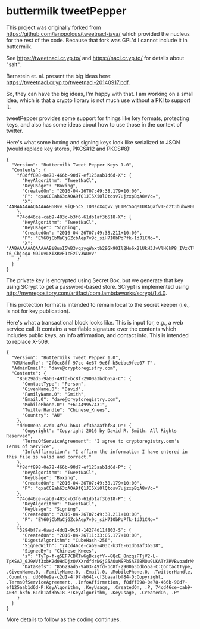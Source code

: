 # buttermilk tweetPepper

This project was originally forked from https://github.com/ianopolous/tweetnacl-java/ which provided
the nucleus for the rest of the code. Because that fork was GPL'd I cannot include it in buttermilk.

See https://tweetnacl.cr.yp.to/ and https://nacl.cr.yp.to/ for details about "salt".

Bernstein et. al. present the big ideas here: https://tweetnacl.cr.yp.to/tweetnacl-20140917.pdf.

So, they can have the big ideas, I'm happy with that. I am working on a small idea, which is that a 
crypto library is not much use without a PKI to support it. 

tweetPepper provides some support for things like key formats, protecting keys, and also has some ideas
about how to use those in the context of twitter. 

Here's what some boxing and signing keys look like serialized to JSON (would replace key stores, PKCS#12 and PKCS#8):

	{
	  "Version": "Buttermilk Tweet Pepper Keys 1.0",
	  "Contents": {
	    "f8dff898-0e78-466b-90d7-ef125aab1d6d-X": {
	      "KeyAlgorithm": "TweetNaCl",
	      "KeyUsage": "Boxing",
	      "CreatedOn": "2016-04-26T07:49:38.179+10:00",
	      "P": "qxaCCEah63oAOA9fQ1JI5Xi0lQtosv7ujzxpBqA8vVc=",
	      "X": "AABAAAAAAQAAAAAB6Bvv_9iQF5cS_TDNsoX4gvv_yLTMcSGqM1URAQafvTEdzt3huhw90AIbe2d7GrDRIMXuCX0KWMUAGy5UyMVnfzYl3Y37gqz7qAsEbz8nf8ucgbBDIoRO4Q=="
	    },
	    "74cd46ce-cab9-403c-b3f6-61db1af3b518-X": {
	      "KeyAlgorithm": "TweetNaCl",
	      "KeyUsage": "Signing",
	      "CreatedOn": "2016-04-26T07:49:38.211+10:00",
	      "P": "EY60jCbMaCjGZcbAep7v9c_siH7IObPqPfk-1dJ1CNo=",
	      "X": "AABAAAAAAQAAAAABi8uoI5WB3vqzyqWaxtb29Gk90Il2Ho6x2lUkH3JvVlHGkP8_IVzKTlgg93pDE1FqUX34l2wwSzxlxhccp7NEpfq8T98TeDaBeUVibClcF3eoCTZpnxXIubh1_Cgl9l-t6_ChjoqA-NDJuvLXIXRvF1cEzIV3WUvV"
	    }
	  }
	}

The private key is encrypted using Secret Box, but we generate that key using SCrypt to get a password-based store.
SCrypt is implemented using http://mvnrepository.com/artifact/com.lambdaworks/scrypt/1.4.0. 

This protection format is intended to remain local to the secret keeper (i.e., is not for key publication).

Here's what a transactional block looks like. This is input for, e.g., a web service call. It contains a verifiable
signature over the contents which includes public keys, an info affirmation, and contact info. This is intended to
replace X-509.

	{
	  "Version": "Buttermilk Tweet Pepper 1.0",
	  "KMUHandle": "2f0cc8ff-97cc-4e67-9e6f-b5ebbc9fee07-T",
	  "AdminEmail": "dave@cryptoregistry.com",
	  "Contents": {
	    "85629ad5-9a03-49fd-bc8f-2900a3bdb55a-C": {
	      "ContactType": "Person",
	      "GivenName.0": "David",
	      "FamilyName.0": "Smith",
	      "Email.0": "dave@cryptoregistry.com",
	      "MobilePhone.0": "+61449957431",
	      "TwitterHandle": "Chinese_Knees",
	      "Country": "AU"
	    },
	    "dd000e9a-c2d1-4f97-b641-cf3baaafbf84-D": {
	      "Copyright": "Copyright 2016 by David R. Smith. All Rights Reserved",
	      "TermsOfServiceAgreement": "I agree to cryptoregistry.com's Terms of Service",
	      "InfoAffirmation": "I affirm the information I have entered in this file is valid and correct."
	    },
	    "f8dff898-0e78-466b-90d7-ef125aab1d6d-P": {
	      "KeyAlgorithm": "TweetNaCl",
	      "KeyUsage": "Boxing",
	      "CreatedOn": "2016-04-26T07:49:38.179+10:00",
	      "P": "qxaCCEah63oAOA9fQ1JI5Xi0lQtosv7ujzxpBqA8vVc="
	    },
	    "74cd46ce-cab9-403c-b3f6-61db1af3b518-P": {
	      "KeyAlgorithm": "TweetNaCl",
	      "KeyUsage": "Signing",
	      "CreatedOn": "2016-04-26T07:49:38.211+10:00",
	      "P": "EY60jCbMaCjGZcbAep7v9c_siH7IObPqPfk-1dJ1CNo="
	    },
	    "3294bf7a-6aad-4dd1-9c5f-14274d11f803-S": {
	      "CreatedOn": "2016-04-26T11:33:05.177+10:00",
	      "DigestAlgorithm": "CubeHash-256",
	      "SignedWith": "74cd46ce-cab9-403c-b3f6-61db1af3b518",
	      "SignedBy": "Chinese_Knees",
	      "s": "TyTp-f-g5EF7CBXTw6gBxzqfY--8QcE_8nzqzPTjV2-L-TpXSAJ_0J9WVf3xbK2d0HdDjzQVXXrdfdrNGjG5AOuMSPb5AZ6BMOu9LKATrZRVBvoadrMYUTxNoa5zaady",
	      "DataRefs": "85629ad5-9a03-49fd-bc8f-2900a3bdb55a-C:ContactType, .GivenName.0, .FamilyName.0, .Email.0, .MobilePhone.0, .TwitterHandle, .Country, dd000e9a-c2d1-4f97-b641-cf3baaafbf84-D:Copyright, .TermsOfServiceAgreement, .InfoAffirmation, f8dff898-0e78-466b-90d7-ef125aab1d6d-P:KeyAlgorithm, .KeyUsage, .CreatedOn, .P, 74cd46ce-cab9-403c-b3f6-61db1af3b518-P:KeyAlgorithm, .KeyUsage, .CreatedOn, .P"
	    }
	  }
	}


More details to follow as the coding continues.

 





